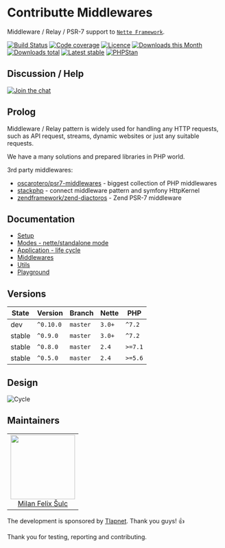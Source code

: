 # Contributte Middlewares

Middleware / Relay / PSR-7 support to [`Nette Framework`](https://github.com/nette).

[![Build Status](https://img.shields.io/travis/contributte/middlewares.svg?style=flat-square)](https://travis-ci.org/contributte/middlewares)
[![Code coverage](https://img.shields.io/coveralls/contributte/middlewares.svg?style=flat-square)](https://coveralls.io/r/contributte/middlewares)
[![Licence](https://img.shields.io/packagist/l/contributte/middlewares.svg?style=flat-square)](https://packagist.org/packages/contributte/middlewares)
[![Downloads this Month](https://img.shields.io/packagist/dm/contributte/middlewares.svg?style=flat-square)](https://packagist.org/packages/contributte/middlewares)
[![Downloads total](https://img.shields.io/packagist/dt/contributte/middlewares.svg?style=flat-square)](https://packagist.org/packages/contributte/middlewares)
[![Latest stable](https://img.shields.io/packagist/v/contributte/middlewares.svg?style=flat-square)](https://packagist.org/packages/contributte/middlewares)
[![PHPStan](https://img.shields.io/badge/PHPStan-enabled-brightgreen.svg?style=flat-square)](https://github.com/phpstan/phpstan)

## Discussion / Help

[![Join the chat](https://img.shields.io/gitter/room/contributte/contributte.svg?style=flat-square)](http://bit.ly/ctteg)

## Prolog

Middleware / Relay pattern is widely used for handling any HTTP requests, such as API request, streams, dynamic websites
or just any suitable requests.

We have a many solutions and prepared libraries in PHP world.

3rd party middlewares:

- [oscarotero/psr7-middlewares](https://github.com/oscarotero/psr7-middlewares) - biggest collection of PHP middlewares
- [stackphp](https://github.com/stackphp) - connect middleware pattern and symfony HttpKernel
- [zendframework/zend-diactoros](https://github.com/zendframework/zend-diactoros/) - Zend PSR-7 middleware

## Documentation

- [Setup](.docs/README.md#setup)
- [Modes - nette/standalone mode](.docs/README.md#modes)
- [Application - life cycle](.docs/README.md#application)
- [Middlewares](.docs/README.md#middlewares)
- [Utils](.docs/README.md#utils)
- [Playground](.docs/README.md#playground)

## Versions

| State  | Version      | Branch   | Nette  | PHP     |
|--------|--------------|----------|--------|---------|
| dev    | `^0.10.0`    | `master` | `3.0+` | `^7.2`  |
| stable | `^0.9.0`     | `master` | `3.0+` | `^7.2`  |
| stable | `^0.8.0`     | `master` | `2.4`  | `>=7.1` |
| stable | `^0.5.0`     | `master` | `2.4`  | `>=5.6` |

## Design

![Cycle](https://raw.githubusercontent.com/contributte/middlewares/master/.docs/assets/cycle.png)

## Maintainers

<table>
  <tbody>
    <tr>
      <td align="center">
        <a href="https://github.com/f3l1x">
            <img width="150" height="150" src="https://avatars2.githubusercontent.com/u/538058?v=3&s=150">
        </a>
        </br>
        <a href="https://github.com/f3l1x">Milan Felix Šulc</a>
      </td>
    </tr>
  </tbody>
</table>

The development is sponsored by [Tlapnet](http://www.tlapnet.cz). Thank you guys! :+1:

Thank you for testing, reporting and contributing.
